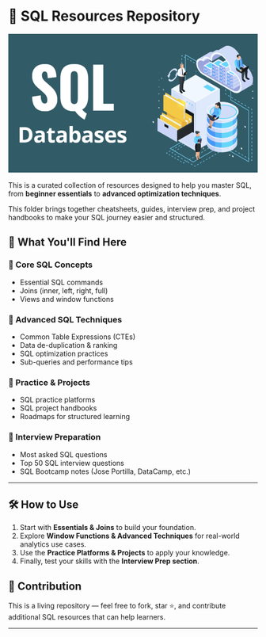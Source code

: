 # 📂 SQL Resources Repository

<p align="center">
  <img src="images/SQL Databases.png" alt="Income Distribution" width="600"/>
</p>

This is a curated collection of resources designed to help you master SQL, from **beginner essentials** to **advanced optimization techniques**.  

This folder brings together cheatsheets, guides, interview prep, and project handbooks to make your SQL journey easier and structured.

## 📘 What You'll Find Here

### 🔹 Core SQL Concepts
- Essential SQL commands  
- Joins (inner, left, right, full)  
- Views and window functions  

### 🔹 Advanced SQL Techniques
- Common Table Expressions (CTEs)  
- Data de-duplication & ranking  
- SQL optimization practices  
- Sub-queries and performance tips  

### 🔹 Practice & Projects
- SQL practice platforms  
- SQL project handbooks  
- Roadmaps for structured learning  

### 🔹 Interview Preparation
- Most asked SQL questions  
- Top 50 SQL interview questions  
- SQL Bootcamp notes (Jose Portilla, DataCamp, etc.)  

---

## 🛠 How to Use
1. Start with **Essentials & Joins** to build your foundation.  
2. Explore **Window Functions & Advanced Techniques** for real-world analytics use cases.  
3. Use the **Practice Platforms & Projects** to apply your knowledge.  
4. Finally, test your skills with the **Interview Prep section**.  


## 🚀 Contribution
This is a living repository — feel free to fork, star ⭐, and contribute additional SQL resources that can help learners.

---
